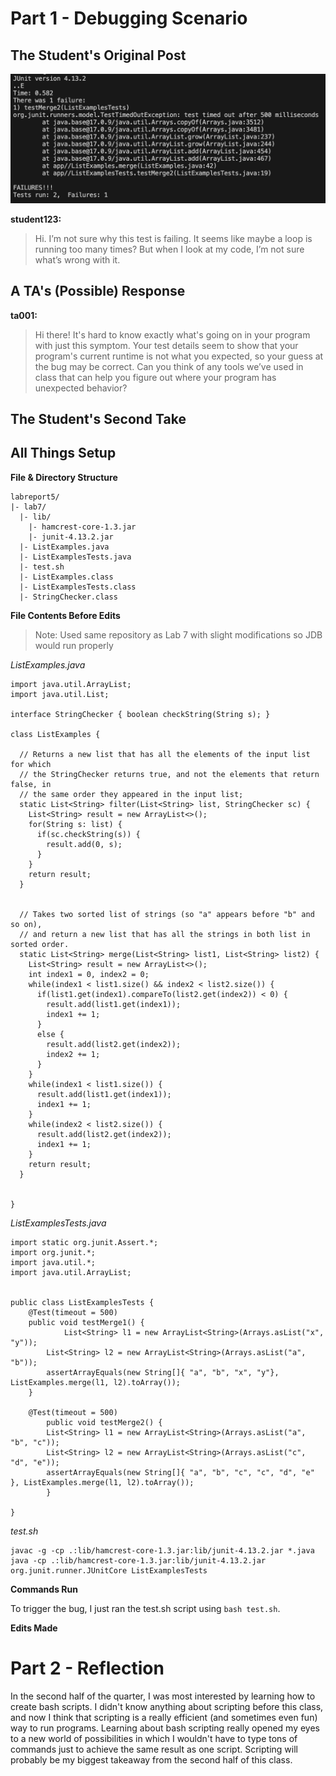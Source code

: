 # Part 1 - Debugging Scenario

## The Student's Original Post
![Image](lr5step1.png)

**student123:**
> Hi. I’m not sure why this test is failing. It seems like maybe a loop is running too many times? But when I look at my code, I’m not sure what’s wrong with it.

## A TA's (Possible) Response
**ta001:**
> Hi there! It's hard to know exactly what's going on in your program with just this symptom. Your test details seem to show that your program's current runtime is not what you expected, so your guess at the bug may be correct. Can you think of any tools we’ve used in class that can help you figure out where your program has unexpected behavior?

## The Student's Second Take

## All Things Setup
**File & Directory Structure**
```
labreport5/
|- lab7/
  |- lib/
    |- hamcrest-core-1.3.jar
    |- junit-4.13.2.jar
  |- ListExamples.java
  |- ListExamplesTests.java
  |- test.sh
  |- ListExamples.class
  |- ListExamplesTests.class
  |- StringChecker.class
```
**File Contents Before Edits**
> Note: Used same repository as Lab 7 with slight modifications so JDB would run properly

*ListExamples.java*
```
import java.util.ArrayList;
import java.util.List;

interface StringChecker { boolean checkString(String s); }

class ListExamples {

  // Returns a new list that has all the elements of the input list for which
  // the StringChecker returns true, and not the elements that return false, in
  // the same order they appeared in the input list;
  static List<String> filter(List<String> list, StringChecker sc) {
    List<String> result = new ArrayList<>();
    for(String s: list) {
      if(sc.checkString(s)) {
        result.add(0, s);
      }
    }
    return result;
  }


  // Takes two sorted list of strings (so "a" appears before "b" and so on),
  // and return a new list that has all the strings in both list in sorted order.
  static List<String> merge(List<String> list1, List<String> list2) {
    List<String> result = new ArrayList<>();
    int index1 = 0, index2 = 0;
    while(index1 < list1.size() && index2 < list2.size()) {
      if(list1.get(index1).compareTo(list2.get(index2)) < 0) {
        result.add(list1.get(index1));
        index1 += 1;
      }
      else {
        result.add(list2.get(index2));
        index2 += 1;
      }
    }
    while(index1 < list1.size()) {
      result.add(list1.get(index1));
      index1 += 1;
    }
    while(index2 < list2.size()) {
      result.add(list2.get(index2));
      index1 += 1;
    }
    return result;
  }


}
```
*ListExamplesTests.java*
```
import static org.junit.Assert.*;
import org.junit.*;
import java.util.*;
import java.util.ArrayList;


public class ListExamplesTests {
	@Test(timeout = 500)
	public void testMerge1() {
    		List<String> l1 = new ArrayList<String>(Arrays.asList("x", "y"));
		List<String> l2 = new ArrayList<String>(Arrays.asList("a", "b"));
		assertArrayEquals(new String[]{ "a", "b", "x", "y"}, ListExamples.merge(l1, l2).toArray());
	}
	
	@Test(timeout = 500)
        public void testMerge2() {
		List<String> l1 = new ArrayList<String>(Arrays.asList("a", "b", "c"));
		List<String> l2 = new ArrayList<String>(Arrays.asList("c", "d", "e"));
		assertArrayEquals(new String[]{ "a", "b", "c", "c", "d", "e" }, ListExamples.merge(l1, l2).toArray());
        }

}
```
*test.sh*
```
javac -g -cp .:lib/hamcrest-core-1.3.jar:lib/junit-4.13.2.jar *.java
java -cp .:lib/hamcrest-core-1.3.jar:lib/junit-4.13.2.jar org.junit.runner.JUnitCore ListExamplesTests
```
**Commands Run**

To trigger the bug, I just ran the test.sh script using `bash test.sh`.

**Edits Made**

# Part 2 - Reflection
In the second half of the quarter, I was most interested by learning how to create bash scripts. I didn't know anything about scripting before this class, and now I think that scripting is a really efficient (and sometimes even fun) way to run programs. Learning about bash scripting really opened my eyes to a new world of possibilities in which I wouldn't have to type tons of commands just to achieve the same result as one script. Scripting will probably be my biggest takeaway from the second half of this class.
